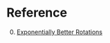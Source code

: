 # Reference

0. [Exponentially Better Rotations](https://thenumbat.github.io/Exponential-Rotations/)

